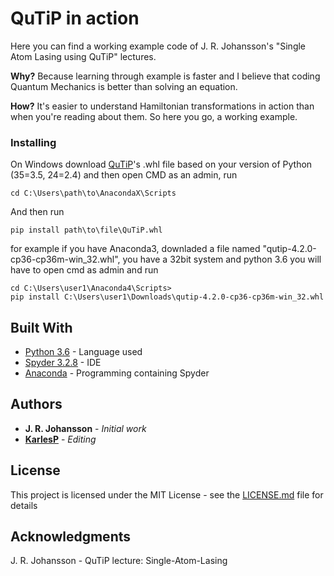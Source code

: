# QuTiP in action
Here you can find a working example code of J. R. Johansson's "Single Atom Lasing using QuTiP" lectures.

**Why?**
Because learning through example is faster and I believe that coding Quantum Mechanics is better than solving an equation.

**How?**
It's easier to understand Hamiltonian transformations in action than when you're reading about them. So here you go, a working example.

### Installing

On Windows download [QuTiP](https://www.lfd.uci.edu/~gohlke/pythonlibs/#qutip)'s .whl file based on your version of Python (35=3.5, 24=2.4)
and then open CMD as an admin, run
```
cd C:\Users\path\to\AnacondaX\Scripts
```

And then run

```
pip install path\to\file\QuTiP.whl
```
for example if you have Anaconda3, downladed a file named "qutip-4.2.0-cp36-cp36m-win_32.whl", you have a 32bit system and python 3.6 you will have to open cmd as admin and run
```
cd C:\Users\user1\Anaconda4\Scripts>
pip install C:\Users\user1\Downloads\qutip-4.2.0-cp36-cp36m-win_32.whl

```

## Built With

* [Python 3.6](https://www.python.org) - Language used
* [Spyder 3.2.8](https://pythonhosted.org/spyder/) - IDE 
* [Anaconda](https://anaconda.org/) - Programming containing Spyder

## Authors

* **J. R. Johansson** - *Initial work* 
* **[KarlesP](https://github.com/PurpleBooth)** - *Editing*

## License

This project is licensed under the MIT License - see the [LICENSE.md](LICENSE.md) file for details

## Acknowledgments

J. R. Johansson - QuTiP lecture: Single-Atom-Lasing
